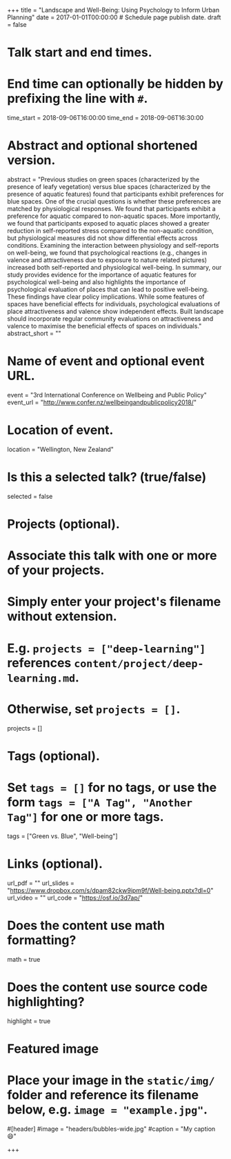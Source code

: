 +++
title = "Landscape and Well-Being: Using Psychology to Inform Urban Planning"
date = 2017-01-01T00:00:00  # Schedule page publish date.
draft = false

# Talk start and end times.
#   End time can optionally be hidden by prefixing the line with `#`.
time_start = 2018-09-06T16:00:00
time_end = 2018-09-06T16:30:00

# Abstract and optional shortened version.
abstract = "Previous studies on green spaces (characterized by the presence of leafy vegetation) versus blue spaces (characterized by the presence of aquatic features) found that participants exhibit preferences for blue spaces. One of the crucial questions is whether these preferences are matched by physiological responses. We found that participants exhibit a preference for aquatic compared to non-aquatic spaces. More importantly, we found that participants exposed to aquatic places showed a greater reduction in self-reported stress compared to the non-aquatic condition, but physiological measures did not show differential effects across conditions. Examining the interaction between physiology and self-reports on well-being, we found that psychological reactions (e.g., changes in valence and attractiveness due to exposure to nature related pictures) increased both self-reported and physiological well-being. In summary, our study provides evidence for the importance of aquatic features for psychological well-being and also highlights the importance of psychological evaluation of places that can lead to positive well-being. These findings have clear policy implications. While some features of spaces have beneficial effects for individuals, psychological evaluations of place attractiveness and valence show independent effects. Built landscape should incorporate regular community evaluations on attractiveness and valence to maximise the beneficial effects of spaces on individuals."
abstract_short = ""

# Name of event and optional event URL.
event = "3rd International Conference on Wellbeing and Public Policy"
event_url = "http://www.confer.nz/wellbeingandpublicpolicy2018/"

# Location of event.
location = "Wellington, New Zealand"

# Is this a selected talk? (true/false)
selected = false

# Projects (optional).
#   Associate this talk with one or more of your projects.
#   Simply enter your project's filename without extension.
#   E.g. `projects = ["deep-learning"]` references `content/project/deep-learning.md`.
#   Otherwise, set `projects = []`.
projects = []

# Tags (optional).
#   Set `tags = []` for no tags, or use the form `tags = ["A Tag", "Another Tag"]` for one or more tags.
tags = ["Green vs. Blue", "Well-being"]

# Links (optional).
url_pdf = ""
url_slides = "https://www.dropbox.com/s/dpam82ckw9ipm9f/Well-being.pptx?dl=0"
url_video = ""
url_code = "https://osf.io/3d7ap/"

# Does the content use math formatting?
math = true

# Does the content use source code highlighting?
highlight = true

# Featured image
# Place your image in the `static/img/` folder and reference its filename below, e.g. `image = "example.jpg"`.
#[header]
#image = "headers/bubbles-wide.jpg"
#caption = "My caption :smile:"

+++

